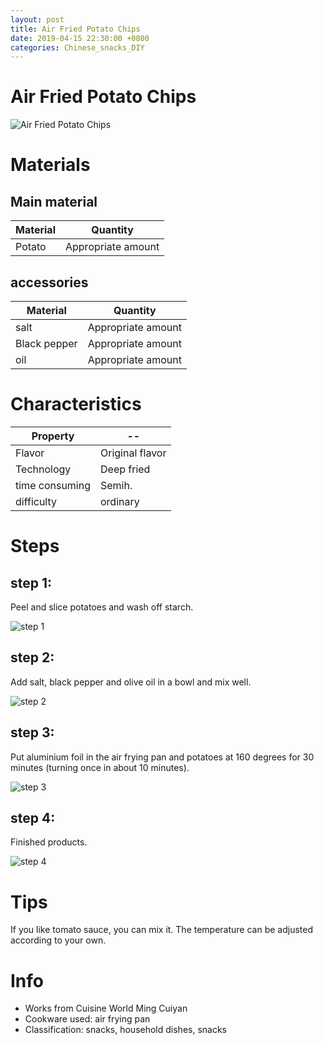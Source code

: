 ```yaml
---
layout: post
title: Air Fried Potato Chips
date: 2019-04-15 22:30:00 +0800
categories: Chinese_snacks_DIY
---
```


# Air Fried Potato Chips

![Air Fried Potato Chips]({{site.baseurl}}/img/429201/429201.jpg)

# Materials


## Main material

Material|Quantity
--|--
Potato|Appropriate amount

## accessories

Material|Quantity
--|--
salt|Appropriate amount
Black pepper|Appropriate amount
oil|Appropriate amount

# Characteristics

Property|--
--|--
Flavor|Original flavor
Technology|Deep fried
time consuming|Semih.
difficulty|ordinary

# Steps

## step 1:

Peel and slice potatoes and wash off starch.

![step 1]({{site.baseurl}}/img/429201/1.jpg)

## step 2:

Add salt, black pepper and olive oil in a bowl and mix well.

![step 2]({{site.baseurl}}/img/429201/2.jpg)

## step 3:

Put aluminium foil in the air frying pan and potatoes at 160 degrees for 30 minutes (turning once in about 10 minutes).

![step 3]({{site.baseurl}}/img/429201/3.jpg)

## step 4:

Finished products.

![step 4]({{site.baseurl}}/img/429201/4.jpg)

# Tips

If you like tomato sauce, you can mix it. The temperature can be adjusted according to your own.

# Info

- Works from Cuisine World Ming Cuiyan
- Cookware used: air frying pan
- Classification: snacks, household dishes, snacks